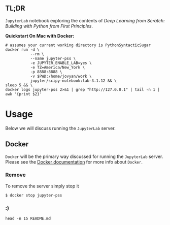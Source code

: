 ## TL;DR
`JupyterLab` notebook exploring the contents of
*Deep Learning from Scratch: Building with Python from First Principles*.

**Quickstart On Mac with Docker:**
```
# assumes your current working directory is PythonSyntacticSugar
docker run -d \
           --rm \
           --name jupyter-pss \
           -e JUPYTER_ENABLE_LAB=yes \
           -e TZ=America/New_York \
           -p 8888:8888 \
           -v $PWD:/home/jovyan/work \
           jupyter/scipy-notebook:lab-3.1.12 && \
sleep 5 && \
docker logs jupyter-pss 2>&1 | grep "http://127.0.0.1" | tail -n 1 | awk '{print $2}'
```

# Usage
Below we will discuss running the `JupyterLab` server.

## Docker
`Docker` will be the primary way discussed for running the `JupyterLab` server.
Please see the [Docker documentation](https://docs.docker.com/get-started/overview/)
for more info about `Docker`.

### Remove
To remove the server simply stop it
```
$ docker stop jupyter-pss
```

### :)
```
head -n 15 README.md
```
